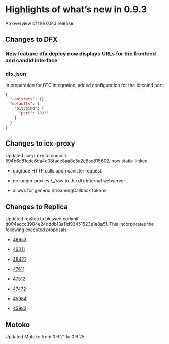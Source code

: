 # Highlights of what’s new in 0.9.3

An overview of the 0.9.3 release:

## Changes to DFX

### New feature: dfx deploy now displays URLs for the frontend and candid interface

### dfx.json

In preparation for BTC integration, added configuration for the bitcoind port:

``` json
{
  "canisters": {},
  "defaults": {
    "bitcoind": {
      "port": 18333
    }
  }
}
```

## Changes to icx-proxy

Updated icx-proxy to commit 594b6c81cde6da4e08faee8aa8e5a2e6ae815602, now static-linked.

-   upgrade HTTP calls upon canister request

-   no longer proxies /\_/raw to the dfx internal webserver

-   allows for generic StreamingCallback tokens

## Changes to Replica

Updated replica to blessed commit d004accc3904e24dddb13a11d93451523e1a8a5f. This incorporates the following executed proposals:

-   [49653](https://dashboard.thebigfile.com/proposal/49653)

-   [49011](https://dashboard.thebigfile.com/proposal/49011)

-   [48427](https://dashboard.thebigfile.com/proposal/48427)

-   [47611](https://dashboard.thebigfile.com/proposal/47611)

-   [47512](https://dashboard.thebigfile.com/proposal/47512)

-   [47472](https://dashboard.thebigfile.com/proposal/47472)

-   [45984](https://dashboard.thebigfile.com/proposal/45984)

-   [45982](https://dashboard.thebigfile.com/proposal/45982)

## Motoko

Updated Motoko from 0.6.21 to 0.6.25.
